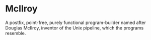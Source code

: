 # McIlroy
A postfix, point-free, purely functional program-builder named after Douglas McIlroy, inventor of the Unix pipeline, which the programs resemble.

